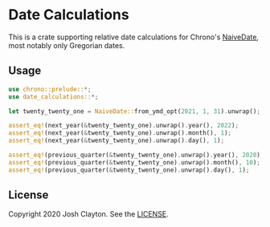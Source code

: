 # Date Calculations

This is a crate supporting relative date calculations for Chrono's [NaiveDate],
most notably only Gregorian dates.

[NaiveDate]: https://docs.rs/chrono/latest/chrono/naive/struct.NaiveDate.html

## Usage

```rust
use chrono::prelude::*;
use date_calculations::*;

let twenty_twenty_one = NaiveDate::from_ymd_opt(2021, 1, 31).unwrap();

assert_eq!(next_year(&twenty_twenty_one).unwrap().year(), 2022);
assert_eq!(next_year(&twenty_twenty_one).unwrap().month(), 1);
assert_eq!(next_year(&twenty_twenty_one).unwrap().day(), 1);

assert_eq!(previous_quarter(&twenty_twenty_one).unwrap().year(), 2020);
assert_eq!(previous_quarter(&twenty_twenty_one).unwrap().month(), 10);
assert_eq!(previous_quarter(&twenty_twenty_one).unwrap().day(), 1);
```

## License

Copyright 2020 Josh Clayton. See the [LICENSE](LICENSE).

